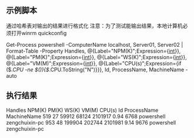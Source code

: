 ﻿## 示例脚本

通过哈希表对输出的结果进行格式化
注意：为了测试能输出结果，本地计算机必须打开winrm quickconfig

Get-Process powershell -ComputerName localhost, Server01, Server02 | Format-Table -Property Handles, @{Label="NPM(K)";Expression={[int]($_.NPM/1024)}}, @{Label="PM(K)";Expression={[int]($_.PM/1024)}}, @{Label="WS(K)";Expression={[int]($_.WS/1024)}}, @{Label="VM(M)";Expression={[int]($_.VM/1MB)}}, @{Label="CPU(s)";Expression={if ($_.CPU -ne $()){$_.CPU.ToString("N")}}}, Id, ProcessName, MachineName -auto

## 执行结果

Handles NPM(K)  PM(K)  WS(K)   VM(M) CPU(s)   Id ProcessName MachineName
    519     27  59912  68124 2101917 0.94   6768 powershell  zengchuixin-pc
    953     48 199904 202744 2101981 9.14   9676 powershell  zengchuixin-pc